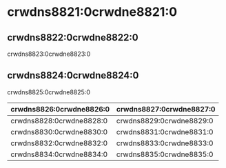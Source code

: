 # crwdns8821:0crwdne8821:0

## crwdns8822:0crwdne8822:0

crwdns8823:0crwdne8823:0

## crwdns8824:0crwdne8824:0

crwdns8825:0crwdne8825:0

| crwdns8826:0crwdne8826:0 | crwdns8827:0crwdne8827:0 |
| ------------------------ | ------------------------ |
| crwdns8828:0crwdne8828:0 | crwdns8829:0crwdne8829:0 |
| crwdns8830:0crwdne8830:0 | crwdns8831:0crwdne8831:0 |
| crwdns8832:0crwdne8832:0 | crwdns8833:0crwdne8833:0 |
| crwdns8834:0crwdne8834:0 | crwdns8835:0crwdne8835:0 |